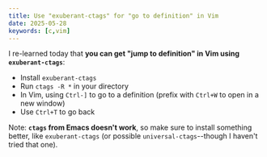 ```yaml
---
title: Use "exuberant-ctags" for "go to definition" in Vim
date: 2025-05-28
keywords: [c,vim]
---
```

I re-learned today that **you can get "jump to definition" in Vim using `exuberant-ctags`**:

* Install `exuberant-ctags`
* Run `ctags -R *` in your directory
* In Vim, using `Ctrl-]` to go to a definition (prefix with `Ctrl+W` to open in a new window)
* Use `Ctrl+T` to go back

Note: **`ctags` from Emacs doesn't work**, so make sure to install something better, like `exuberant-ctags` (or possible `universal-ctags`--though I haven't tried that one).


